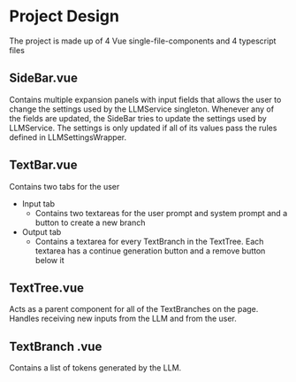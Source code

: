 # Project Design

The project is made up of 4 Vue single-file-components and 4 typescript files

## SideBar.vue

Contains multiple expansion panels with input fields that allows the user to change the settings used by the LLMService singleton. 
Whenever any of the fields are updated, the SideBar tries to update the settings used by LLMService. The settings is only updated if all of its values pass the rules defined in LLMSettingsWrapper.

## TextBar.vue

Contains two tabs for the user
- Input tab
	- Contains two textareas for the user prompt and system prompt and a button to create a new branch
- Output tab
	- Contains a textarea for every TextBranch in the TextTree. Each textarea has a continue generation button and a remove button below it

## TextTree.vue

Acts as a parent component for all of the TextBranches on the page. Handles receiving new inputs from the LLM and from the user.

## TextBranch .vue

Contains a list of tokens generated by the LLM. 